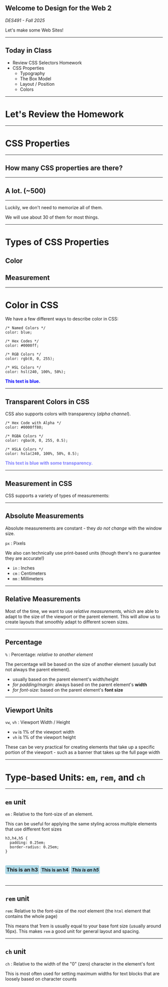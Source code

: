 ## Welcome to **Design for the Web 2**

_DES491 - Fall 2025_

Let's make some Web Sites!

---

## Today in Class

- Review CSS Selectors Homework
- CSS Properties
  - Typography
  - The Box Model
  - Layout / Position
  - Colors

---

# Let's Review the Homework

---

# CSS Properties

---

## How many CSS properties are there?

---

## A lot. (~500)

---

Luckily, we don't need to memorize all of them.

We will use about 30 of them for most things.

---

# Types of CSS Properties

## Color

## Measurement

---

# Color in CSS

We have a few different ways to describe color in CSS:

```css[1-11|1-2|4-5|7-8|10-11]
/* Named Colors */
color: blue;

/* Hex Codes */
color: #0000ff;

/* RGB Colors */
color: rgb(0, 0, 255);

/* HSL Colors */
color: hsl(240, 100%, 50%);
```

<strong style="color:#0000ff">This text is blue.</strong>

---

## Transparent Colors in CSS

CSS also supports colors with transparency (_alpha channel_).

```css[1-9|1-2|4-5|7-8]
/* Hex Code with Alpha */
color: #0000ff80;

/* RGBA Colors */
color: rgba(0, 0, 255, 0.5);

/* HSLA Colors */
color: hsla(240, 100%, 50%, 0.5);
```

<strong style="color:#0000ff80">This text is blue with some transparency.</strong>

---

## Measurement in CSS

CSS supports a variety of types of measurements:

---

## Absolute Measurements

Absolute measurements are constant - they _do not change_ with the window size.

`px` : Pixels

We also can technically use print-based units (though there's no guarantee they are accurate!)

- `in` : Inches
- `cm` : Centimeters
- `mm` : Millimeters

---

## Relative Measurements

Most of the time, we want to use _relative measurements,_ which are able to adapt to the size of the viewport or the parent element. This will allow us to create layouts that smoothly adapt to different screen sizes.

---

## Percentage

`%` : Percentage: _relative to another element_

The percentage will be based on the size of another element (usually but not always the parent element).

- usually based on the parent element's width/height
- _for padding/margin:_ always based on the parent element's **width**
- _for font-size:_ based on the parent element's **font size**

---

## Viewport Units

`vw`, `vh` : Viewport Width / Height

- `vw` is 1% of the viewport width
- `vh` is 1% of the viewport height

These can be very practical for creating elements that take up a specific portion of the viewport - such as a banner that takes up the full page width

---

# Type-based Units: `em`, `rem`, and `ch`

---

## `em` unit

`em` : Relative to the font-size of an element.

This can be useful for applying the same styling across multiple elements that use different font sizes

```text
h3,h4,h5 {
  padding: 0.25em;
  border-radius: 0.25em;
}
```

<h3 style="display:inline-block;padding:0.25em;border-radius:0.25em;background-color:lightblue">This is an h3</h3>
<h4 style="display:inline-block;padding:0.25em;border-radius:0.25em;background-color:lightblue">This is an h4</h4>
<h5 style="display:inline-block;padding:0.25em;border-radius:0.25em;background-color:lightblue">This is an h5</h5>

---

## `rem` unit

`rem`: Relative to the font-size of the _root_ element (the `html` element that contains the whole page)

This means that 1rem is usually equal to your base font size (usually around 16px). This makes `rem` a good unit for general layout and spacing.

---

## `ch` unit

`ch` : Relative to the width of the "0" (zero) character in the element's font

This is most often used for setting maximum widths for text blocks that are loosely based on character counts
